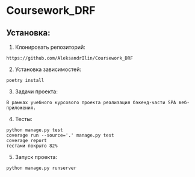 # Coursework_DRF

## Установка:
1. Клонировать репозиторий:

```
https://github.com/AleksandrIlin/Coursework_DRF
```

2. Установка зависимостей:

```
poetry install
```

3. Задачи проекта:

```
В рамках учебного курсового проекта реализация бэкенд-части SPA веб-приложения.
```

4. Тесты:

```
python manage.py test
coverage run --source='.' manage.py test
coverage report
тестами покрыто 82%
```

5. Запуск проекта: 

```
python manage.py runserver
```
